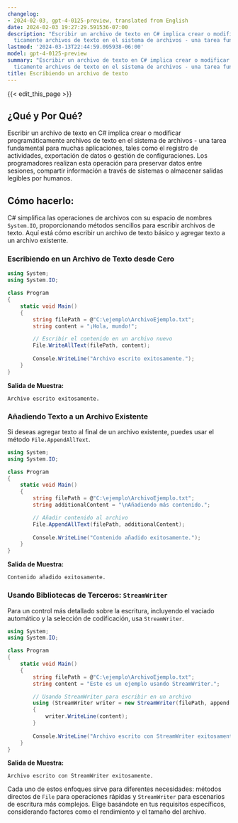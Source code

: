```yaml
---
changelog:
- 2024-02-03, gpt-4-0125-preview, translated from English
date: 2024-02-03 19:27:29.591536-07:00
description: "Escribir un archivo de texto en C# implica crear o modificar program\xE1\
  ticamente archivos de texto en el sistema de archivos - una tarea fundamental para\u2026"
lastmod: '2024-03-13T22:44:59.095938-06:00'
model: gpt-4-0125-preview
summary: "Escribir un archivo de texto en C# implica crear o modificar program\xE1\
  ticamente archivos de texto en el sistema de archivos - una tarea fundamental para\u2026"
title: Escribiendo un archivo de texto
---
```


{{< edit_this_page >}}

## ¿Qué y Por Qué?
Escribir un archivo de texto en C# implica crear o modificar programáticamente archivos de texto en el sistema de archivos - una tarea fundamental para muchas aplicaciones, tales como el registro de actividades, exportación de datos o gestión de configuraciones. Los programadores realizan esta operación para preservar datos entre sesiones, compartir información a través de sistemas o almacenar salidas legibles por humanos.

## Cómo hacerlo:
C# simplifica las operaciones de archivos con su espacio de nombres `System.IO`, proporcionando métodos sencillos para escribir archivos de texto. Aquí está cómo escribir un archivo de texto básico y agregar texto a un archivo existente.

### Escribiendo en un Archivo de Texto desde Cero
```csharp
using System;
using System.IO;

class Program
{
    static void Main()
    {
        string filePath = @"C:\ejemplo\ArchivoEjemplo.txt";
        string content = "¡Hola, mundo!";

        // Escribir el contenido en un archivo nuevo
        File.WriteAllText(filePath, content);
        
        Console.WriteLine("Archivo escrito exitosamente.");
    }
}
```
**Salida de Muestra:**
```
Archivo escrito exitosamente.
```

### Añadiendo Texto a un Archivo Existente
Si deseas agregar texto al final de un archivo existente, puedes usar el método `File.AppendAllText`.

```csharp
using System;
using System.IO;

class Program
{
    static void Main()
    {
        string filePath = @"C:\ejemplo\ArchivoEjemplo.txt";
        string additionalContent = "\nAñadiendo más contenido.";

        // Añadir contenido al archivo
        File.AppendAllText(filePath, additionalContent);
        
        Console.WriteLine("Contenido añadido exitosamente.");
    }
}
```
**Salida de Muestra:**
```
Contenido añadido exitosamente.
```

### Usando Bibliotecas de Terceros: `StreamWriter`
Para un control más detallado sobre la escritura, incluyendo el vaciado automático y la selección de codificación, usa `StreamWriter`.

```csharp
using System;
using System.IO;

class Program
{
    static void Main()
    {
        string filePath = @"C:\ejemplo\ArchivoEjemplo.txt";
        string content = "Este es un ejemplo usando StreamWriter.";

        // Usando StreamWriter para escribir en un archivo
        using (StreamWriter writer = new StreamWriter(filePath, append: true))
        {
            writer.WriteLine(content);
        }
        
        Console.WriteLine("Archivo escrito con StreamWriter exitosamente.");
    }
}
```
**Salida de Muestra:**
```
Archivo escrito con StreamWriter exitosamente.
```

Cada uno de estos enfoques sirve para diferentes necesidades: métodos directos de `File` para operaciones rápidas y `StreamWriter` para escenarios de escritura más complejos. Elige basándote en tus requisitos específicos, considerando factores como el rendimiento y el tamaño del archivo.
